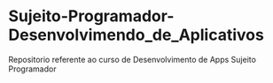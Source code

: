 # Sujeito-Programador-Desenvolvimendo_de_Aplicativos
Repositorio referente ao curso de Desenvolvimento de Apps Sujeito Programador
